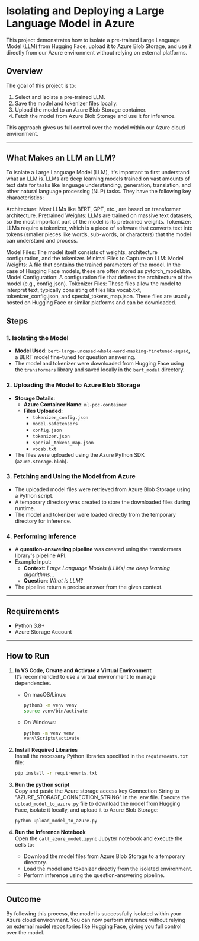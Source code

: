 
# **Isolating and Deploying a Large Language Model in Azure**

This project demonstrates how to isolate a pre-trained Large Language Model (LLM) from Hugging Face, upload it to Azure Blob Storage, and use it directly from our Azure environment without relying on external platforms.


## **Overview**

The goal of this project is to:
1. Select and isolate a pre-trained LLM.
2. Save the model and tokenizer files locally.
3. Upload the model to an Azure Blob Storage container.
4. Fetch the model from Azure Blob Storage and use it for inference.

This approach gives us full control over the model within our Azure cloud environment.

---

## **What Makes an LLM an LLM?**
To isolate a Large Language Model (LLM), it's important to first understand what an LLM is. LLMs are deep learning models trained on vast amounts of text data for tasks like language understanding, generation, translation, and other natural language processing (NLP) tasks. They have the following key characteristics:

Architecture: Most LLMs like BERT, GPT, etc., are based on transformer architecture.
Pretrained Weights: LLMs are trained on massive text datasets, so the most important part of the model is its pretrained weights.
Tokenizer: LLMs require a tokenizer, which is a piece of software that converts text into tokens (smaller pieces like words, sub-words, or characters) that the model can understand and process.


Model Files: The model itself consists of weights, architecture configuration, and the tokenizer.
Minimal Files to Capture an LLM:
Model Weights: A file that contains the trained parameters of the model. In the case of Hugging Face models, these are often stored as pytorch_model.bin.
Model Configuration: A configuration file that defines the architecture of the model (e.g., config.json).
Tokenizer Files: These files allow the model to interpret text, typically consisting of files like vocab.txt, tokenizer_config.json, and special_tokens_map.json.
These files are usually hosted on Hugging Face or similar platforms and can be downloaded.



## **Steps**

### **1. Isolating the Model**
- **Model Used**: `bert-large-uncased-whole-word-masking-finetuned-squad`, a BERT model fine-tuned for question answering.
- The model and tokenizer were downloaded from Hugging Face using the `transformers` library and saved locally in the `bert_model` directory.

### **2. Uploading the Model to Azure Blob Storage**
- **Storage Details**:
  - **Azure Container Name**: `ml-poc-container`
  - **Files Uploaded**:
    - `tokenizer_config.json`
    - `model.safetensors`
    - `config.json`
    - `tokenizer.json`
    - `special_tokens_map.json`
    - `vocab.txt`
- The files were uploaded using the Azure Python SDK (`azure.storage.blob`).

### **3. Fetching and Using the Model from Azure**
- The uploaded model files were retrieved from Azure Blob Storage using a Python script.
- A temporary directory was created to store the downloaded files during runtime.
- The model and tokenizer were loaded directly from the temporary directory for inference.

### **4. Performing Inference**
- A **question-answering pipeline** was created using the transformers library's pipeline API.
- Example Input:
  - **Context**: _Large Language Models (LLMs) are deep learning algorithms..._
  - **Question**: _What is LLM?_
- The pipeline return a precise answer from the given context.

---

## **Requirements**

- Python 3.8+
- Azure Storage Account

---

## **How to Run**

1. **In VS Code, Create and Activate a Virtual Environment**  
   It’s recommended to use a virtual environment to manage dependencies.  
   - On macOS/Linux:  
     ```bash
     python3 -m venv venv
     source venv/bin/activate
     ```
   - On Windows:  
     ```bash
     python -m venv venv
     venv\Scripts\activate
     ```

2. **Install Required Libraries**  
   Install the necessary Python libraries specified in the `requirements.txt` file:  
   ```bash
   pip install -r requirements.txt
   ```

3. **Run the python script**  
   Copy and paste the Azure storage access key Connection String to "AZURE_STORAGE_CONNECTION_STRING" in the .env file.
   Execute the `upload_model_to_azure.py` file to download the model from Hugging Face, isolate it locally, and upload it to Azure Blob Storage:  
   ```bash
   python upload_model_to_azure.py
   ```

4. **Run the Inference Notebook**  
   Open the `call_azure_model.ipynb` Jupyter notebook and execute the cells to:  
   - Download the model files from Azure Blob Storage to a temporary directory.  
   - Load the model and tokenizer directly from the isolated environment.  
   - Perform inference using the question-answering pipeline.  

---

## **Outcome**

By following this process, the model is successfully isolated within your Azure cloud environment. You can now perform inference without relying on external model repositories like Hugging Face, giving you full control over the model.




